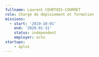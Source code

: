 ```yaml
---
fullname: Laurent COURTOIS-COURRET
role: Chargé de déploiement et formation
missions:
  - start: '2019-10-01' 
    end: '2020-01-31'
    status: independent 
    employer: octo 
startups:
    - aplus
---
```


